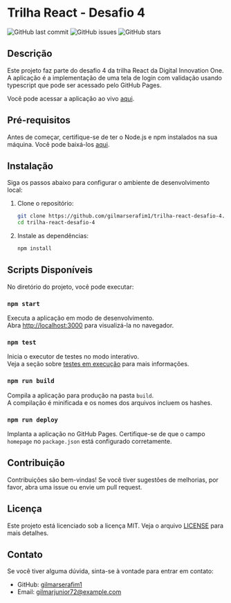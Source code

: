 # Trilha React - Desafio 4

![GitHub last commit](https://img.shields.io/github/last-commit/gilmarserafim1/trilha-react-desafio-4)
![GitHub issues](https://img.shields.io/github/issues/gilmarserafim1/trilha-react-desafio-4)
![GitHub stars](https://img.shields.io/github/stars/gilmarserafim1/trilha-react-desafio-4)

## Descrição

Este projeto faz parte do desafio 4 da trilha React da Digital Innovation One. A aplicação é a implementação de uma tela de login com validação usando typescript que pode ser acessado pelo GitHub Pages.

Você pode acessar a aplicação ao vivo [aqui](https://gilmarserafim1.github.io/trilha-react-desafio-4/).

## Pré-requisitos

Antes de começar, certifique-se de ter o Node.js e npm instalados na sua máquina. Você pode baixá-los [aqui](https://nodejs.org/).

## Instalação

Siga os passos abaixo para configurar o ambiente de desenvolvimento local:

1. Clone o repositório:
    ```bash
    git clone https://github.com/gilmarserafim1/trilha-react-desafio-4.git
    cd trilha-react-desafio-4
    ```

2. Instale as dependências:
    ```bash
    npm install
    ```

## Scripts Disponíveis

No diretório do projeto, você pode executar:

### `npm start`

Executa a aplicação em modo de desenvolvimento.\
Abra [http://localhost:3000](http://localhost:3000) para visualizá-la no navegador.

### `npm test`

Inicia o executor de testes no modo interativo.\
Veja a seção sobre [testes em execução](https://facebook.github.io/create-react-app/docs/running-tests) para mais informações.

### `npm run build`

Compila a aplicação para produção na pasta `build`.\
A compilação é minificada e os nomes dos arquivos incluem os hashes.

### `npm run deploy`

Implanta a aplicação no GitHub Pages. Certifique-se de que o campo `homepage` no `package.json` está configurado corretamente.

## Contribuição

Contribuições são bem-vindas! Se você tiver sugestões de melhorias, por favor, abra uma issue ou envie um pull request.

## Licença

Este projeto está licenciado sob a licença MIT. Veja o arquivo [LICENSE](LICENSE) para mais detalhes.

## Contato

Se você tiver alguma dúvida, sinta-se à vontade para entrar em contato:

- GitHub: [gilmarserafim1](https://github.com/gilmarserafim1)
- Email: gilmarjunior72@example.com
